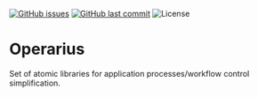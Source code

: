 [![GitHub issues](https://img.shields.io/github/issues/preusx/operarius.svg)](https://github.com/preusx/operarius/issues)
[![GitHub last commit](https://img.shields.io/github/last-commit/preusx/operarius.svg)](https://github.com/preusx/operarius/commits/master)
![License](https://img.shields.io/github/license/preusx/operarius)

# Operarius
Set of atomic libraries for application processes/workflow control simplification.
